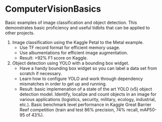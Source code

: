# ComputerVisionBasics
Basic examples of image classification and object detection. This demonstrates basic proficiency and useful tidbits that can be applied to other projects.

1) Image classification using the Kaggle Petal to the Metal example.
	* Use TF record format for efficient memory usage.
	* Use albumentations for efficient image augmentation.
	* Result: >92% F1 score on Kaggle.
2) Object detection using YOLO with a bounding box widget.
	* Have a handy bounding box widget so you can label a data set from scratch if necessary.
	* Learn how to configure YOLO and work through dependency mismatches in order to get up and running.
	* Result: basic implemenation of a state of the art YOLO (v5) object detection model. Identify, localize and count objects in an image for various applications (logistics, security, military, ecology, industrial, etc.). Basic benchmark level performance in Kaggle Great Barrier Reef competition (train and test 86% precision, 74% recall, mAP50-95 of 43%).
